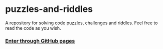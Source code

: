 # puzzles-and-riddles
A repository for solving code puzzles, challenges and riddles. Feel free to read the code as you wish.

### [Enter through GitHub pages](https://miettine.github.io/puzzles-and-riddles/)

